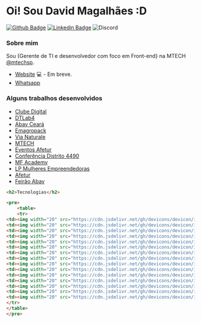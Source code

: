 # Oi! Sou David Magalhães :D

[![Github Badge](https://img.shields.io/badge/-Github-000?style=flat-square&logo=Github&logoColor=white&link=https://github.com/davidnmagalhaes)](https://github.com/davidnmagalhaes)
[![Linkedin Badge](https://img.shields.io/badge/-LinkedIn-blue?style=flat-square&logo=Linkedin&logoColor=white&link=https://www.linkedin.com/in/david-n-magalhaes//)](https://www.linkedin.com/in/david-n-magalhaes)
![Discord](https://img.shields.io/discord/807220787735691285)

### Sobre mim
Sou {Gerente de TI e desenvolvedor com foco em Front-end} na MTECH [@mtechsp](https://www.mtechsp.com.br/).

- [Website](https://davidmagalhaes.site/) 💻 - Em breve.
- [Whatsapp](https://api.whatsapp.com/send?phone=5585981194215&text=Ol%C3%A1%20David!%20Estou%20no%20seu%20Github%20e%20quero%20tirar%20d%C3%BAvidas.)

### Alguns trabalhos desenvolvidos

- [Clube Digital](https://clubedigital.ong.br/)
- [DTLab4](https://dtlab4.dtlab.com.br/)
- [Abav Ceará](https://abavceara.com.br/)
- [Emagropack](http://emagropack.com.br)
- [Via Naturale](https://vianaturale.com.br)
- [MTECH](https://mtechsp.com.br)
- [Eventos Afetur](https://agenciaafetur.com.br/eventos)
- [Conferência Distrito 4490](https://conferenciadistrito4490.com.br/)
- [MF Academy](https://mfacademybrasil.com/)
- [LP Mulheres Empreendedoras](https://marcelafabricio.com.br/mulheres-empreendedoras)
- [Afetur](https://afetur.com.br/)
- [Feirão Abav](https://feiraoabav.com.br/)
          

```html
<h2>Tecnologias</h2>

<pre>
    <table>
	<tr>
<td><img width="20" src="https://cdn.jsdelivr.net/gh/devicons/devicon/icons/css3/css3-original.svg" /></td>
<td><img width="20" src="https://cdn.jsdelivr.net/gh/devicons/devicon/icons/html5/html5-original.svg" /></td>
<td><img width="20" src="https://cdn.jsdelivr.net/gh/devicons/devicon/icons/figma/figma-original.svg" /></td>
<td><img width="20" src="https://cdn.jsdelivr.net/gh/devicons/devicon/icons/git/git-original.svg" /></td>
<td><img width="20" src="https://cdn.jsdelivr.net/gh/devicons/devicon/icons/javascript/javascript-original.svg" /></td>
<td><img width="20" src="https://cdn.jsdelivr.net/gh/devicons/devicon/icons/mysql/mysql-original.svg" /></td>
<td><img width="20" src="https://cdn.jsdelivr.net/gh/devicons/devicon/icons/nodejs/nodejs-original.svg" /></td>
<td><img width="20" src="https://cdn.jsdelivr.net/gh/devicons/devicon/icons/npm/npm-original-wordmark.svg" /></td>
<td><img width="20" src="https://cdn.jsdelivr.net/gh/devicons/devicon/icons/php/php-original.svg" /></td>
<td><img width="20" src="https://cdn.jsdelivr.net/gh/devicons/devicon/icons/react/react-original.svg" /></td>
<td><img width="20" src="https://cdn.jsdelivr.net/gh/devicons/devicon/icons/sass/sass-original.svg" /></td>
<td><img width="20" src="https://cdn.jsdelivr.net/gh/devicons/devicon/icons/typescript/typescript-original.svg" /></td>
<td><img width="20" src="https://cdn.jsdelivr.net/gh/devicons/devicon/icons/vscode/vscode-original.svg" /></td>
<td><img width="20" src="https://cdn.jsdelivr.net/gh/devicons/devicon/icons/wordpress/wordpress-original.svg" /></td>
<td><img width="20" src="https://cdn.jsdelivr.net/gh/devicons/devicon/icons/bootstrap/bootstrap-original.svg" /></td>
</tr>
</table>
</pre>
```
